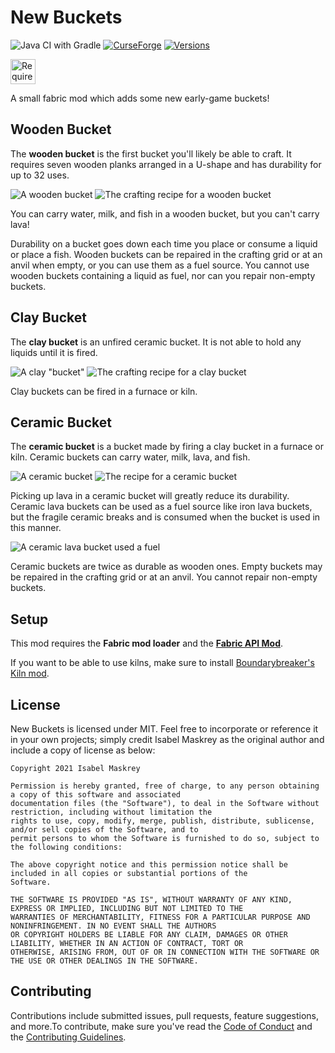 # New Buckets
![Java CI with Gradle](https://github.com/satyrnidae/new-buckets-fabric/workflows/build/badge.svg) [![CurseForge](http://cf.way2muchnoise.eu/new-buckets-fabric.svg)](https://minecraft.curseforge.com/projects/new-buckets-fabric?gameCategorySlug=mc-mods&projectID=253689) [![Versions](http://cf.way2muchnoise.eu/versions/new-buckets-fabric.svg)](https://minecraft.curseforge.com/projects/new-buckets-fabric/files)

<a href="https://www.curseforge.com/minecraft/mc-mods/fabric-api">
    <img src="https://i.imgur.com/Ol1Tcf8.png" alt="Requires Fabric API" height="40">
</a>

A small fabric mod which adds some new early-game buckets!

## Wooden Bucket

The **wooden bucket** is the first bucket you'll likely be able to craft.  It requires seven wooden planks arranged in a
U-shape and has durability for up to 32 uses.

![A wooden bucket]()
![The crafting recipe for a wooden bucket]()

You can carry water, milk, and fish in a wooden bucket, but you can't carry lava!

Durability on a bucket goes down each time you place or consume a liquid or place a fish. Wooden buckets can be repaired
in the crafting grid or at an anvil when empty, or you can use them as a fuel source. You cannot use wooden buckets
containing a liquid as fuel, nor can you repair non-empty buckets.

## Clay Bucket

The **clay bucket** is an unfired ceramic bucket.  It is not able to hold any liquids until it is fired.

![A clay "bucket"]()
![The crafting recipe for a clay bucket]()

Clay buckets can be fired in a furnace or kiln.

## Ceramic Bucket

The **ceramic bucket** is a bucket made by firing a clay bucket in a furnace or kiln. Ceramic buckets can carry water,
milk, lava, and fish.

![A ceramic bucket]()
![The recipe for a ceramic bucket]()

Picking up lava in a ceramic bucket will greatly reduce its durability. Ceramic lava buckets can be used as a fuel
source like iron lava buckets, but the fragile ceramic breaks and is consumed when the bucket is used in this manner.

![A ceramic lava bucket used a fuel]()

Ceramic buckets are twice as durable as wooden ones. Empty buckets may be repaired in the crafting grid or at an anvil.
You cannot repair non-empty buckets.

## Setup

This mod requires the **Fabric mod loader** and the
**[Fabric API Mod](https://www.curseforge.com/minecraft/mc-mods/fabric-api)**.

If you want to be able to use kilns, make sure to install [Boundarybreaker's Kiln
mod](https://www.curseforge.com/minecraft/mc-mods/kiln-fabric).

## License

New Buckets is licensed under MIT. Feel free to incorporate or reference it in your own projects; simply credit Isabel
Maskrey as the original author and include a copy of license as below:

    Copyright 2021 Isabel Maskrey

    Permission is hereby granted, free of charge, to any person obtaining a copy of this software and associated
    documentation files (the "Software"), to deal in the Software without restriction, including without limitation the
    rights to use, copy, modify, merge, publish, distribute, sublicense, and/or sell copies of the Software, and to
    permit persons to whom the Software is furnished to do so, subject to the following conditions:

    The above copyright notice and this permission notice shall be included in all copies or substantial portions of the
    Software.

    THE SOFTWARE IS PROVIDED "AS IS", WITHOUT WARRANTY OF ANY KIND, EXPRESS OR IMPLIED, INCLUDING BUT NOT LIMITED TO THE
    WARRANTIES OF MERCHANTABILITY, FITNESS FOR A PARTICULAR PURPOSE AND NONINFRINGEMENT. IN NO EVENT SHALL THE AUTHORS
    OR COPYRIGHT HOLDERS BE LIABLE FOR ANY CLAIM, DAMAGES OR OTHER LIABILITY, WHETHER IN AN ACTION OF CONTRACT, TORT OR
    OTHERWISE, ARISING FROM, OUT OF OR IN CONNECTION WITH THE SOFTWARE OR THE USE OR OTHER DEALINGS IN THE SOFTWARE.


## Contributing

Contributions include submitted issues, pull requests, feature suggestions, and more.To contribute, make sure you've
read the [Code of Conduct](https://github.com/satyrnidae/new-buckets-fabric/blob/main/docs/CODE_OF_CONDUCT.md)
and the [Contributing Guidelines](https://github.com/satyrnidae/new-buckets-fabric/blob/main/docs/CONTRIBUTING.md).
